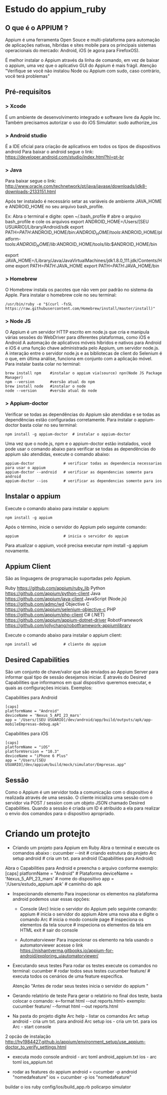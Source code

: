 #  Estudo do appium_ruby

## O que é o APPIUM ?

Appium é uma ferramenta Open Souce e multi-plataforma para automação de aplicações nativas, híbridas e sites mobile para os principais sistemas operacionais do mercado: Android, iOS (e agora para FirefoxOS).

É melhor instalar o Appium através da linha de comando, em vez de baixar o appium, uma vez que o aplicativo GUI do Appium é mais frágil.
Atenção "Verifique se você não instalou Node ou Appium com sudo, caso contrário, você terá problemas"

## Pré-requisitos

### > Xcode

É um ambiente de desenvolvimento integrado e software livre da Apple Inc.
Também precisamos autorizar o uso do iOS Simulator:
sudo authorize_ios

### > Android studio

É a IDE oficial para criação de aplicativos em todos os tipos de dispositivos android
Para baixar o android segue o link: https://developer.android.com/studio/index.html?hl=pt-br

### > Java

Para baixar segue o link:
http://www.oracle.com/technetwork/pt/java/javase/downloads/jdk8-downloads-2133151.html

Após ter instalado é necessário setar as variáveis de ambiente JAVA_HOME e ANDROID_HOME no seu arquivo bash_profile.

Ex: Abra o terminal e digite:
open ~/.bash_profile   # abre o arquivo bash_profile e cole os arquivos
export ANDROID_HOME=/Users/[SEU USUARIO]/Library/Android/sdk
export PATH=$PATH:$ANDROID_HOME/bin:$ANDROID_HOME/tools:$ANDROID_HOME/platform-tools:$ANDROID_HOME/lib:$ANDROID_HOME/tools/lib:$ANDROID_HOME/bin

export JAVA_HOME=/Library/Java/JavaVirtualMachines/jdk1.8.0_111.jdk/Contents/Home
export PATH=$PATH:$JAVA_HOME
export PATH=$PATH:$JAVA_HOME/bin

### > Homebrew

O Homebrew instala os pacotes que não vem por padrão no sistema da Apple.
Para instalar o homebrew cole no seu terminal:
```
/usr/bin/ruby -e "$(curl -fsSL https://raw.githubusercontent.com/Homebrew/install/master/install)"
```

### > Node JS

O Appium é um servidor HTTP escrito em node.js que cria e manipula várias sessões do WebDriver para diferentes plataformas, como iOS e Android
A automação de aplicativos móveis híbridos e nativos para Android e iOS é uma função chave administrada pelo Appium, um servidor node.js.  A interação entre o servidor node.js e as bibliotecas de client do Selenium é o que, em última análise, funciona em conjunto com a aplicação móvel.
Para instalar basta colar no terminal:
```
brew install npm    #instalar o appium via(source) npn(Node JS Package Manager)
npm --version       #versão atual do npm
brew install node   #instalar o node
node --version      #versão atual do node
```

### > Appium-doctor
Verificar se todas as dependências do Appium são atendidas e se todas as dependências estão configuradas corretamente.
Para instalar o appium-doctor basta colar no seu terminal:
```
npm install -g appium-doctor  # instalar o appium-doctor
```

Uma vez que o node.js, npm e o appium-doctor estão instalados, você pode usar o comando abaixo para verificar se todas as dependências do appium são atendidas, execute o comando abaixo:
```
appium-doctor             # verificar todas as dependencia necessarias para usar o appium
appium-doctor --android   # verificar as dependencias somente para android
appium-doctor --ios       # verificar as dependencias somente para ios
```

## Instalar o appium

Execute o comando abaixo para instalar o appium:
```
npm install -g appium
```

Após o término, inicie o servidor do Appium pelo seguinte comando:
```
appium                    # inicia o servidor do appium
```

Para atualizar o appium, você precisa executar npm install -g appium novamente.

## Appium Client

São as linguagens de programação suportadas pelo Appium.

Ruby                    	https://github.com/appium/ruby_lib
Python                  	https://github.com/appium/python-client
Java                    	https://github.com/appium/java-client
JavaScript (Node.js)    	https://github.com/admc/wd
Objective C	              https://github.com/appium/selenium-objective-c
PHP                     	https://github.com/appium/php-client
C# (.NET)               	https://github.com/appium/appium-dotnet-driver
RobotFramework          	https://github.com/jollychang/robotframework-appiumlibrary

Execute o comando abaixo para instalar o appium client:
```
npm install wd            # cliente do appium
```

## Desired Capabilities

São um conjunto de chave/valor que são enviados ao Appium Server para informar qual tipo de sessão desejamos iniciar.
É através do Desired Capabilities que informamos em qual dispositivo queremos executar, e quais as configurações iniciais.
Exemplos:

Capabilities para Android
```
[caps]
platformName = "Android"
deviceName = 'Nexus_5_API_23_mars'
app = '/Users/[SEU USUARIO]/dev/android/app/build/outputs/apk/app-mobileEmpresas-debug.apk'
```

Capabilities para iOS
```
[caps]
platformName = "iOS"
platformVersion = "10.3"
deviceName = "iPhone 6 Plus"
app = "/Users/[SEU USUARIO]/dev/appium/build/mock/simulator/Empresas.app"
```

## Sessão

Como o Appium é um servidor toda a comunicação com o dispositivo é realizada através de uma sessão. O cliente inicializa uma sessão com o servidor via POST / session com um objeto JSON chamado Desired Capabilities. Quando a sessão é criada um ID é atribuido a ela para realizar o envio dos comandos para o dispositivo apropriado.


# Criando um protejto

- Criando um projeto para Appium em Ruby
 Abra o terminal e execute os comandos abaixo :
cucumber --init    # criando estrutura do projeto
Arc setup android  # cria um txt. para android (Capabilities para Android)

 Abra o Capabilities para Android e preencha o arquivo conforme exemplo:
 [caps]
platformName = "Android"                        # Plataforma
deviceName = 'Nexus_5_API_23_mars'              # nome do dispositivo
app = '/Users/estudo_appium.apk'                # caminho do apk

- Inspecionando elemento
  Para inspecionar os elementos na plataforma android podemos usar essas opções:
  - Console (Arc)
      Inicie o servidor do Appium pelo seguinte comando:
      appium        # inicia o servidor do appium
      Abre uma nova aba e digite o comando
      Arc           # inicia o modo console
      page          # inspeciona os elementos da tela
      source        # inspeciona os elementos da tela em HTML
      exit          # sair do console


  -  Automatorviewer
      Para inspecionar os elemento na tela usando o automatorviewer acesse o link https://nishantverma.gitbooks.io/appium-for-android/exploring_uiautomatorviewer/


- Executando seus testes
  Para rodar os testes execute os comandos no terminal:
  cucumber                          # rodar todos seus testes
  cucumber feature/<nomefeature>    # executa todos os cenários de uma feature especifica.

  Atenção "Antes de rodar seus testes inicia o servidor do appium "

- Gerando relatório de teste
  Para gerar o relatório no final dos teste, basta colocar o comando:
  <--format html --out reports.html>
  exemplo: cucumber feature/<nomefeature> --format html --out reports.html






















- Na pasta do projeto digite
Arc help - listar os comandos
Arc setup android - cria um txt. para android
Arc setup ios - cria um txt. para ios
Arc - start console

2 opcão de instalação
http://hy1984427.github.io/appium/environment_setup/use_appium-doctor_to_verify_settings.html
- executa modo console
android - arc toml android_appium.txt
ios - arc toml ios_appium.txt

- rodar as features do appium
android = cucumber -p android "nomedafeature"
ios = cucumber -p ios "nomedafeature"

buildar o ios
ruby config/ios/build_app.rb policarpo simulator
